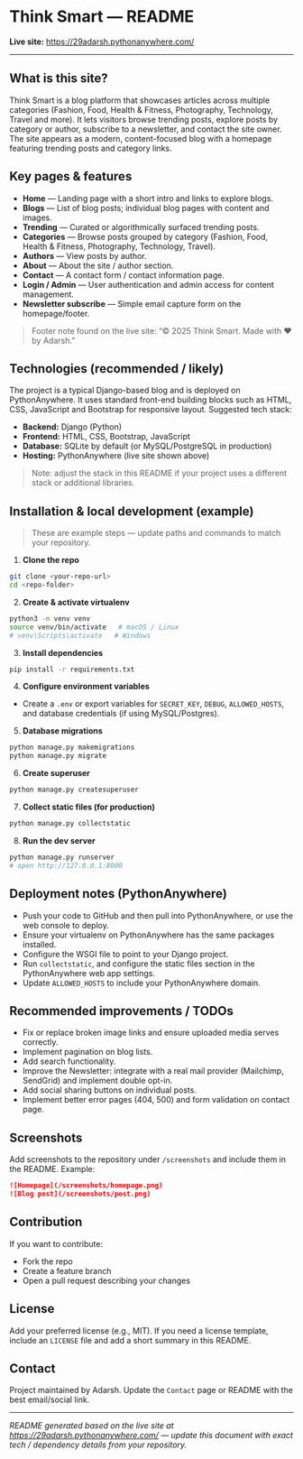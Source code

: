 # Think Smart — README

**Live site:** https://29adarsh.pythonanywhere.com/

---

## What is this site?
Think Smart is a blog platform that showcases articles across multiple categories (Fashion, Food, Health & Fitness, Photography, Technology, Travel and more). It lets visitors browse trending posts, explore posts by category or author, subscribe to a newsletter, and contact the site owner. The site appears as a modern, content-focused blog with a homepage featuring trending posts and category links.

## Key pages & features
- **Home** — Landing page with a short intro and links to explore blogs.
- **Blogs** — List of blog posts; individual blog pages with content and images.
- **Trending** — Curated or algorithmically surfaced trending posts.
- **Categories** — Browse posts grouped by category (Fashion, Food, Health & Fitness, Photography, Technology, Travel).
- **Authors** — View posts by author.
- **About** — About the site / author section.
- **Contact** — A contact form / contact information page.
- **Login / Admin** — User authentication and admin access for content management.
- **Newsletter subscribe** — Simple email capture form on the homepage/footer.

> Footer note found on the live site: “© 2025 Think Smart. Made with ❤️ by Adarsh.”

## Technologies (recommended / likely)
The project is a typical Django-based blog and is deployed on PythonAnywhere. It uses standard front-end building blocks such as HTML, CSS, JavaScript and Bootstrap for responsive layout. Suggested tech stack:
- **Backend:** Django (Python)
- **Frontend:** HTML, CSS, Bootstrap, JavaScript
- **Database:** SQLite by default (or MySQL/PostgreSQL in production)
- **Hosting:** PythonAnywhere (live site shown above)

> Note: adjust the stack in this README if your project uses a different stack or additional libraries.

## Installation & local development (example)
> These are example steps — update paths and commands to match your repository.

1. **Clone the repo**
```bash
git clone <your-repo-url>
cd <repo-folder>
```

2. **Create & activate virtualenv**
```bash
python3 -m venv venv
source venv/bin/activate   # macOS / Linux
# venv\Scripts\activate   # Windows
```

3. **Install dependencies**
```bash
pip install -r requirements.txt
```

4. **Configure environment variables**
- Create a `.env` or export variables for `SECRET_KEY`, `DEBUG`, `ALLOWED_HOSTS`, and database credentials (if using MySQL/Postgres).

5. **Database migrations**
```bash
python manage.py makemigrations
python manage.py migrate
```

6. **Create superuser**
```bash
python manage.py createsuperuser
```

7. **Collect static files (for production)**
```bash
python manage.py collectstatic
```

8. **Run the dev server**
```bash
python manage.py runserver
# open http://127.0.0.1:8000
```

## Deployment notes (PythonAnywhere)
- Push your code to GitHub and then pull into PythonAnywhere, or use the web console to deploy.
- Ensure your virtualenv on PythonAnywhere has the same packages installed.
- Configure the WSGI file to point to your Django project.
- Run `collectstatic`, and configure the static files section in the PythonAnywhere web app settings.
- Update `ALLOWED_HOSTS` to include your PythonAnywhere domain.

## Recommended improvements / TODOs
- Fix or replace broken image links and ensure uploaded media serves correctly.
- Implement pagination on blog lists.
- Add search functionality.
- Improve the Newsletter: integrate with a real mail provider (Mailchimp, SendGrid) and implement double opt-in.
- Add social sharing buttons on individual posts.
- Implement better error pages (404, 500) and form validation on contact page.

## Screenshots
Add screenshots to the repository under `/screenshots` and include them in the README. Example:
```markdown
![Homepage](/screenshots/homepage.png)
![Blog post](/screenshots/post.png)
```

## Contribution
If you want to contribute:
- Fork the repo
- Create a feature branch
- Open a pull request describing your changes

## License
Add your preferred license (e.g., MIT). If you need a license template, include an `LICENSE` file and add a short summary in this README.

## Contact
Project maintained by Adarsh. Update the `Contact` page or README with the best email/social link.

---

*README generated based on the live site at https://29adarsh.pythonanywhere.com/ — update this document with exact tech / dependency details from your repository.*

